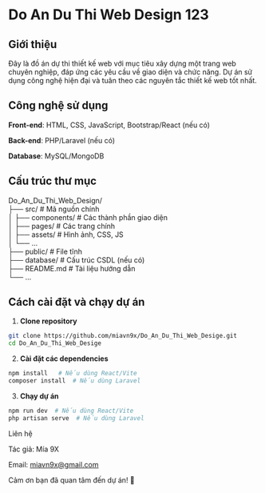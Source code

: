 # Do An Du Thi Web Design 123

## Giới thiệu

Đây là đồ án dự thi thiết kế web với mục tiêu xây dựng một trang web chuyên nghiệp, đáp ứng các yêu cầu về giao diện và chức năng. Dự án sử dụng công nghệ hiện đại và tuân theo các nguyên tắc thiết kế web tốt nhất.

## Công nghệ sử dụng

**Front-end**: HTML, CSS, JavaScript, Bootstrap/React (nếu có)

**Back-end**: PHP/Laravel (nếu có)

**Database**: MySQL/MongoDB

## Cấu trúc thư mục

Do_An_Du_Thi_Web_Design/ <br>
├── src/ # Mã nguồn chính <br>
│ ├── components/ # Các thành phần giao diện <br>
│ ├── pages/ # Các trang chính <br>
│ ├── assets/ # Hình ảnh, CSS, JS <br>
│ └── ... <br>
├── public/ # File tĩnh <br>
├── database/ # Cấu trúc CSDL (nếu có) <br>
├── README.md # Tài liệu hướng dẫn <br>
└── ... <br>

## Cách cài đặt và chạy dự án

1. **Clone repository**

```bash
git clone https://github.com/miavn9x/Do_An_Du_Thi_Web_Desige.git
cd Do_An_Du_Thi_Web_Desige
```

2. **Cài đặt các dependencies**

```bash
npm install   # Nếu dùng React/Vite
composer install  # Nếu dùng Laravel
```

3. **Chạy dự án**

```bash
npm run dev  # Nếu dùng React/Vite
php artisan serve  # Nếu dùng Laravel
```

Liên hệ

Tác giả: Mía 9X

Email: miavn9x@gmail.com

Cảm ơn bạn đã quan tâm đến dự án! 🚀
